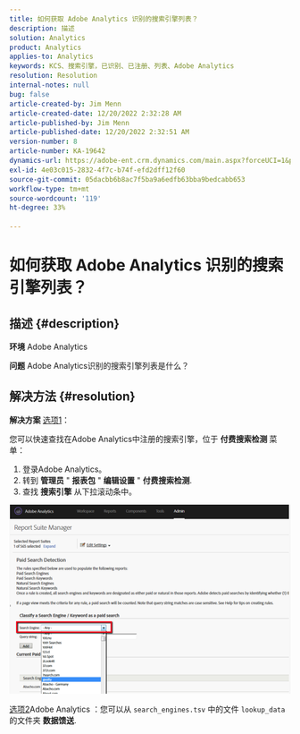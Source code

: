 ```yaml
---
title: 如何获取 Adobe Analytics 识别的搜索引擎列表？
description: 描述
solution: Analytics
product: Analytics
applies-to: Analytics
keywords: KCS、搜索引擎，已识别、已注册、列表、Adobe Analytics
resolution: Resolution
internal-notes: null
bug: false
article-created-by: Jim Menn
article-created-date: 12/20/2022 2:32:28 AM
article-published-by: Jim Menn
article-published-date: 12/20/2022 2:32:51 AM
version-number: 8
article-number: KA-19642
dynamics-url: https://adobe-ent.crm.dynamics.com/main.aspx?forceUCI=1&pagetype=entityrecord&etn=knowledgearticle&id=d9a38787-0e80-ed11-81ac-6045bd006704
exl-id: 4e03c015-2832-4f7c-b74f-efd2dff12f60
source-git-commit: 05dacbb6b8ac7f5ba9a6edfb63bba9bedcabb653
workflow-type: tm+mt
source-wordcount: '119'
ht-degree: 33%

---
```


# 如何获取 Adobe Analytics 识别的搜索引擎列表？

## 描述 {#description}


<b>环境</b>
Adobe Analytics

<b>问题</b>
Adobe Analytics识别的搜索引擎列表是什么？


## 解决方法 {#resolution}


<b>解决方案</b>
<u>选项1</u>：

您可以快速查找在Adobe Analytics中注册的搜索引擎，位于 <b>付费搜索检测</b> 菜单：

1. 登录Adobe Analytics。
2. 转到 <b>管理员</b> &quot; <b>报表包</b> &quot; <b>编辑设置</b> &quot; <b>付费搜索检测</b>.
3. 查找 <b>搜索引擎</b> 从下拉滚动条中。


![](assets/d35acf7a-a0e7-ec11-bb3c-000d3a3bd25c.png)

<u>选项2</u>Adobe Analytics ：您可以从 `search_engines.tsv` 中的文件 `lookup_data` 的文件夹 <b>数据馈送</b>.
